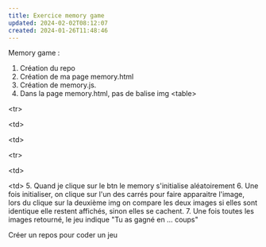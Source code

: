 ```yaml
---
title: Exercice memory game
updated: 2024-02-02T08:12:07
created: 2024-01-26T11:48:46
---
```


Memory game :

1.  Création du repo
2.  Création de ma page memory.html
3.  Création de memory.js.
4.  Dans la page memory.html, pas de balise img
\<table\>

\<tr\>

\<td\>

\<td\>

\<tr\>

\<td\>

\<td\>
5.  Quand je clique sur le btn le memory s'initialise aléatoirement
6.  Une fois initialiser, on clique sur l'un des carrés pour faire apparaitre l'image, lors du clique sur la deuxième img on compare les deux images si elles sont identique elle restent affichés, sinon elles se cachent.
7.  Une fois toutes les images retourné, le jeu indique "Tu as gagné en … coups"

Créer un repos pour coder un jeu


